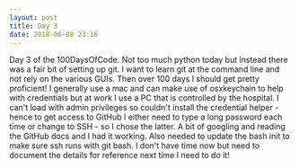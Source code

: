 ```yaml
---
layout: post
title: Day 3
date: 2018-06-08 23:16
---
```

Day 3 of the 100DaysOfCode.  Not too much python today but instead there was a fair bit of setting up git.  I want to learn git at the command line and not rely on the various GUIs. Then over 100 days I should get pretty proficient! I generally use a mac and can make use of osxkeychain to help with credentials but at work I use a PC that is controlled by the hospital. I can't load with admin privileges so couldn't install the credential helper - hence to get access to GitHub I either need to type a long password each time or change to SSH - so I chose the latter. A bit of googling and reading the GitHub docs and I had it working. Also needed to update the bash init to make sure ssh runs with git bash.  I don't have time now but need to document the details for reference next time I need to do it! 

